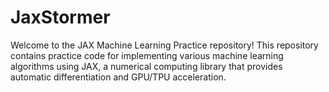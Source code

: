 # JaxStormer
Welcome to the JAX Machine Learning Practice repository! This repository contains practice code for implementing various machine learning algorithms using JAX, a numerical computing library that provides automatic differentiation and GPU/TPU acceleration.

